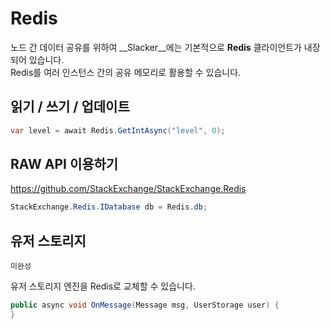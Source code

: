 Redis
====
노드 간 데이터 공유를 위하여 __Slacker__에는 기본적으로 __Redis__ 클라이언트가 내장되어 있습니다.<br>
Redis를 여러 인스턴스 간의 공유 메모리로 활용할 수 있습니다.

읽기 / 쓰기 / 업데이트
----
```cs
var level = await Redis.GetIntAsync("level", 0);
```

RAW API 이용하기
----
https://github.com/StackExchange/StackExchange.Redis
```cs
StackExchange.Redis.IDatabase db = Redis.db;
```

유저 스토리지
----
```
미완성
```
유저 스토리지 엔진을 Redis로 교체할 수 있습니다.

```cs
public async void OnMessage(Message msg, UserStorage user) {
}
```

